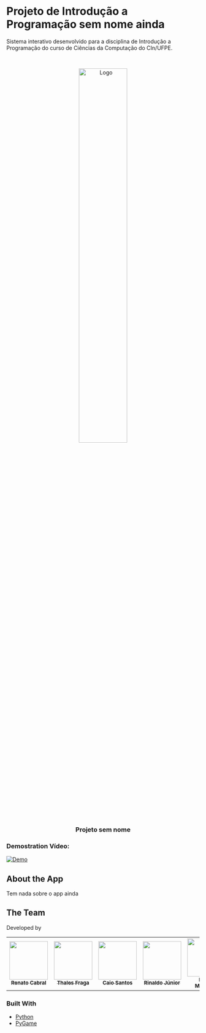 # Projeto de Introdução a Programação sem nome ainda 

Sistema interativo desenvolvido para a disciplina de Introdução a Programação do curso de Ciências da Computação do CIn/UFPE.

<!-- PROJECT LOGO -->
<br />
<p align="center">
  <a href="https://github.com/ditthales/projeto-ip">
    <img src="https://logos-world.net/wp-content/uploads/2021/10/Python-Symbol.png" alt="Logo" width="50%">

  </a>

  <h3 align="center">Projeto sem nome</h3>

 <p align="center">

  </p>
  
  </p>
</p>

### Demostration Vídeo:
[![Demo](https://i.ytimg.com/vi/c1Fv1uKTd-w/maxresdefault.jpg)](https://www.youtube.com/watch?v=dQw4w9WgXcQ)

## About the App
Tem nada sobre o app ainda


## The Team

Developed by

<table>
  <tr>
<td align="center"><a href="https://www.linkedin.com/in/gabriel-felipo-raeli-20329a1b1/"><img src="https://i.imgur.com/7FVUUrG.jpeg" width="100px;" alt=""/><br /><sub><b>Renato Cabral</b></sub></a><br/></td>

<td align="center"><a href="https://www.linkedin.com/in/thalesvgfraga/"><img src="https://i.imgur.com/K39AuNm.jpeg" width="100px;" alt=""/><br /><sub><b>Thales Fraga</b></sub></a><br/></td>

<td align="center"><a href="https://www.linkedin.com/in/lorena-vilaca/"><img src="https://i.imgur.com/SBokZM2.jpeg" width="100px;" alt=""/><br /><sub><b>Caio Santos</b></sub></a><br/></td>

<td align="center"><a href="https://www.linkedin.com/in/rinaldo-da-silva-bento-júnior-416a15201/"><img src="https://i.imgur.com/EYin5ui.jpeg" width="100px;" alt=""/><br /><sub><b>Rinaldo Júnior</b></sub></a><br/>

<td align="center"><a href="https://www.linkedin.com/in/rinaldo-da-silva-bento-júnior-416a15201/"><img src="https://i.imgur.com/EYin5ui.jpeg" width="100px;" alt=""/><br /><sub><b>Heitor Machado</b></sub></a><br/>
</td>
</tr>
 </table>

### Built With

* [ Python ]( https://python.org.br )
* [ PyGame ]( https://www.pygame.org/news )
